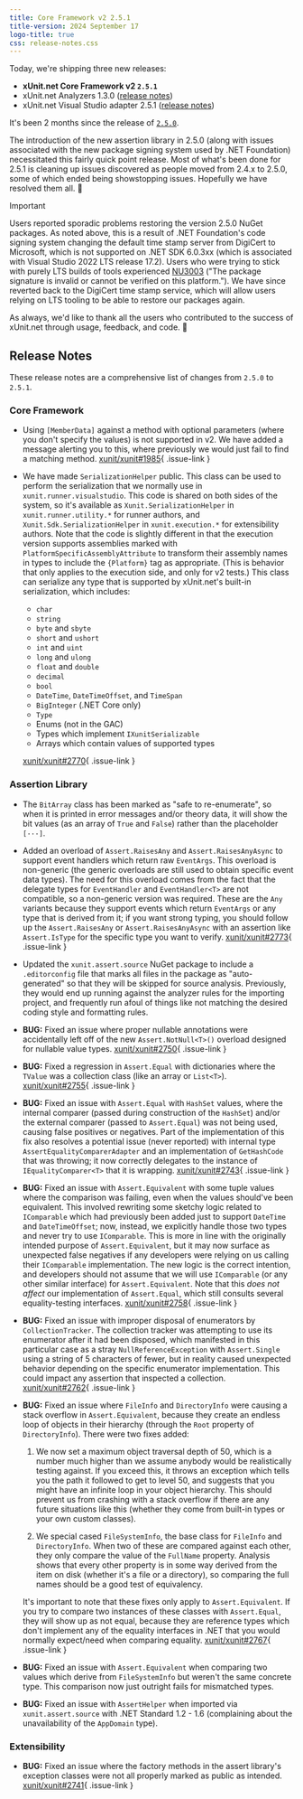 ```yaml
---
title: Core Framework v2 2.5.1
title-version: 2024 September 17
logo-title: true
css: release-notes.css
---
```


Today, we're shipping three new releases:

* **xUnit.net Core Framework v2 `2.5.1`**
* xUnit.net Analyzers 1.3.0 ([release notes](/releases/analyzers/1.3.0))
* xUnit.net Visual Studio adapter 2.5.1 ([release notes](/releases/visualstudio/2.5.1))

It's been 2 months since the release of [`2.5.0`](2.5.0).

The introduction of the new assertion library in 2.5.0 (along with issues associated with the new package signing system used by .NET Foundation) necessitated this fairly quick point release. Most of what's been done for 2.5.1 is cleaning up issues discovered as people moved from 2.4.x to 2.5.0, some of which ended being showstopping issues. Hopefully we have resolved them all. 🤞

> [!IMPORTANT]
> Users reported sporadic problems restoring the version 2.5.0 NuGet packages. As noted above, this is a result of .NET Foundation's code signing system changing the default time stamp server from DigiCert to Microsoft, which is not supported on .NET SDK 6.0.3xx (which is associated with Visual Studio 2022 LTS release 17.2). Users who were trying to stick with purely LTS builds of tools experienced [NU3003](https://learn.microsoft.com/nuget/reference/errors-and-warnings/nu3003) ("The package signature is invalid or cannot be verified on this platform."). We have since reverted back to the DigiCert time stamp service, which will allow users relying on LTS tooling to be able to restore our packages again.

As always, we'd like to thank all the users who contributed to the success of xUnit.net through usage, feedback, and code. 🎉

## Release Notes

These release notes are a comprehensive list of changes from `2.5.0` to `2.5.1`.

### Core Framework

* Using `[MemberData]` against a method with optional parameters (where you don't specify the values) is not supported in v2. We have added a message alerting you to this, where previously we would just fail to find a matching method. [xunit/xunit#1985](https://github.com/xunit/xunit/issues/1985){ .issue-link }

* We have made `SerializationHelper` public. This class can be used to perform the serialization that we normally use in `xunit.runner.visualstudio`. This code is shared on both sides of the system, so it's available as `Xunit.SerializationHelper` in `xunit.runner.utility.*` for runner authors, and `Xunit.Sdk.SerializationHelper` in `xunit.execution.*` for extensibility authors. Note that the code is slightly different in that the execution version supports assemblies marked with `PlatformSpecificAssemblyAttribute` to transform their assembly names in types to include the `{Platform}` tag as appropriate. (This is behavior that only applies to the execution side, and only for v2 tests.) This class can serialize any type that is supported by xUnit.net's built-in serialization, which includes:

  * `char`
  * `string`
  * `byte` and `sbyte`
  * `short` and `ushort`
  * `int` and `uint`
  * `long` and `ulong`
  * `float` and `double`
  * `decimal`
  * `bool`
  * `DateTime`, `DateTimeOffset`, and `TimeSpan`
  * `BigInteger` (.NET Core only)
  * `Type`
  * Enums (not in the GAC)
  * Types which implement `IXunitSerializable`
  * Arrays which contain values of supported types

  [xunit/xunit#2770](https://github.com/xunit/xunit/issues/2770){ .issue-link }

### Assertion Library

* The `BitArray` class has been marked as "safe to re-enumerate", so when it is printed in error messages and/or theory data, it will show the bit values (as an array of `True` and `False`) rather than the placeholder `[···]`.

* Added an overload of `Assert.RaisesAny` and `Assert.RaisesAnyAsync` to support event handlers which return raw `EventArgs`. This overload is non-generic (the generic overloads are still used to obtain specific event data types). The need for this overload comes from the fact that the delegate types for `EventHandler` and `EventHandler<T>` are not compatible, so a non-generic version was required. These are the `Any` variants because they support events which return `EventArgs` or any type that is derived from it; if you want strong typing, you should follow up the `Assert.RaisesAny` or `Assert.RaisesAnyAsync` with an assertion like `Assert.IsType` for the specific type you want to verify. [xunit/xunit#2773](https://github.com/xunit/xunit/issues/2773){ .issue-link }

* Updated the `xunit.assert.source` NuGet package to include a `.editorconfig` file that marks all files in the package as "auto-generated" so that they will be skipped for source analysis. Previously, they would end up running against the analyzer rules for the importing project, and frequently run afoul of things like not matching the desired coding style and formatting rules.

* **BUG:** Fixed an issue where proper nullable annotations were accidentally left off of the new `Assert.NotNull<T>()` overload designed for nullable value types. [xunit/xunit#2750](https://github.com/xunit/xunit/issues/2750){ .issue-link }

* **BUG:** Fixed a regression in `Assert.Equal` with dictionaries where the `TValue` was a collection class (like an array or `List<T>`). [xunit/xunit#2755](https://github.com/xunit/xunit/issues/2755){ .issue-link }

* **BUG:** Fixed an issue with `Assert.Equal` with `HashSet` values, where the internal comparer (passed during construction of the `HashSet`) and/or the external comparer (passed to `Assert.Equal`) was not being used, causing false positives or negatives. Part of the implementation of this fix also resolves a potential issue (never reported) with internal type `AssertEqualityComparerAdapter` and an implementation of `GetHashCode` that was throwing; it now correctly delegates to the instance of `IEqualityComparer<T>` that it is wrapping. [xunit/xunit#2743](https://github.com/xunit/xunit/issues/2743){ .issue-link }

* **BUG:** Fixed an issue with `Assert.Equivalent` with some tuple values where the comparison was failing, even when the values should've been equivalent. This involved rewriting some sketchy logic related to `IComparable` which had previously been added just to support `DateTime` and `DateTimeOffset`; now, instead, we explicitly handle those two types and never try to use `IComparable`. This is more in line with the originally intended purpose of `Assert.Equivalent`, but it may now surface as unexpected false negatives if any developers were relying on us calling their `IComparable` implementation. The new logic is the correct intention, and developers should not assume that we will use `IComparable` (or any other similar interface) for `Assert.Equivalent`. Note that this _does not affect_ our implementation of `Assert.Equal`, which still consults several equality-testing interfaces. [xunit/xunit#2758](https://github.com/xunit/xunit/issues/2758){ .issue-link }

* **BUG:** Fixed an issue with improper disposal of enumerators by `CollectionTracker`. The collection tracker was attempting to use its enumerator after it had been disposed, which manifested in this particular case as a stray `NullReferenceException` with `Assert.Single` using a string of 5 characters of fewer, but in reality caused unexpected behavior depending on the specific enumerator implementation. This could impact any assertion that inspected a collection. [xunit/xunit#2762](https://github.com/xunit/xunit/issues/2762){ .issue-link }

* **BUG:** Fixed an issue where `FileInfo` and `DirectoryInfo` were causing a stack overflow in `Assert.Equivalent`, because they create an endless loop of objects in their hierarchy (through the `Root` property of `DirectoryInfo`). There were two fixes added:

  1. We now set a maximum object traversal depth of 50, which is a number much higher than we assume anybody would be realistically testing against. If you exceed this, it throws an exception which tells you the path it followed to get to level 50, and suggests that you might have an infinite loop in your object hierarchy. This should prevent us from crashing with a stack overflow if there are any future situations like this (whether they come from built-in types or your own custom classes).

  1. We special cased `FileSystemInfo`, the base class for `FileInfo` and `DirectoryInfo`. When two of these are compared against each other, they only compare the value of the `FullName` property. Analysis shows that every other property is in some way derived from the item on disk (whether it's a file or a directory), so comparing the full names should be a good test of equivalency.

  It's important to note that these fixes only apply to `Assert.Equivalent`. If you try to compare two instances of these classes with `Assert.Equal`, they will show up as not equal, because they are reference types which don't implement any of the equality interfaces in .NET that you would normally expect/need when comparing equality. [xunit/xunit#2767](https://github.com/xunit/xunit/issues/2767){ .issue-link }

* **BUG:** Fixed an issue with `Assert.Equivalent` when comparing two values which derive from `FileSystemInfo` but weren't the same concrete type. This comparison now just outright fails for mismatched types.

* **BUG:** Fixed an issue with `AssertHelper` when imported via `xunit.assert.source` with .NET Standard 1.2 - 1.6 (complaining about the unavailability of the `AppDomain` type).

### Extensibility

* **BUG:** Fixed an issue where the factory methods in the assert library's exception classes were not all properly marked as public as intended. [xunit/xunit#2741](https://github.com/xunit/xunit/issues/2741){ .issue-link }
